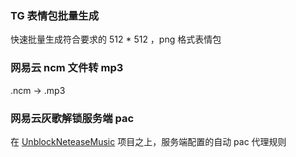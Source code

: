 ### TG 表情包批量生成
快速批量生成符合要求的 512 * 512 ，png 格式表情包

### 网易云 ncm 文件转 mp3
.ncm -> .mp3

### 网易云灰歌解锁服务端 pac
在 [UnblockNeteaseMusic](https://github.com/nondanee/UnblockNeteaseMusic) 项目之上，服务端配置的自动 pac 代理规则